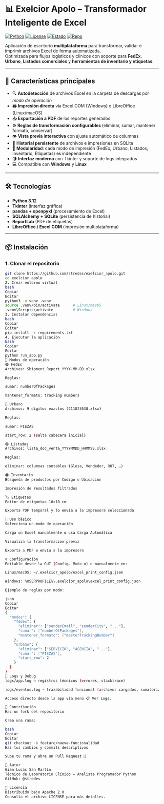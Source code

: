 # 📊 Exelcior Apolo – Transformador Inteligente de Excel

[![Python](https://img.shields.io/badge/python-3.12-blue.svg)](https://www.python.org/downloads/)
[![License](https://img.shields.io/github/license/stredes/exelcior_apolo)](LICENSE)
[![Estado](https://img.shields.io/badge/estado-en%20desarrollo-yellow.svg)]()
[![Repo](https://img.shields.io/badge/github-exelcior--apolo-000?logo=github)](https://github.com/stredes/exelcior_apolo)

Aplicación de escritorio **multiplataforma** para transformar, validar e imprimir archivos Excel de forma automatizada.  
Optimizada para flujos logísticos y clínicos con soporte para **FedEx**, **Urbano**, **Listados comerciales** y **herramientas de inventario y etiquetas**.

---

## 🚀 Características principales

- 🔍 **Autodetección** de archivos Excel en la carpeta de descargas por *modo de operación*
- 🖨️ **Impresión directa** vía Excel COM (Windows) o LibreOffice (Linux/macOS)
- 📤 **Exportación a PDF** de los reportes generados
- ⚙️ **Reglas de transformación configurables** (eliminar, sumar, mantener formato, conservar)
- 👁️ **Vista previa interactiva** con ajuste automático de columnas
- 💾 **Historial persistente** de archivos e impresiones en SQLite
- 🧩 **Modularidad**: cada modo de impresión (FedEx, Urbano, Listados, Inventario, Etiquetas) es independiente
- 🌗 **Interfaz moderna** con Tkinter y soporte de logs integrados
- 💻 Compatible con **Windows** y **Linux**

---

## 🛠️ Tecnologías

- **Python 3.12**
- **Tkinter** (interfaz gráfica)
- **pandas + openpyxl** (procesamiento de Excel)
- **SQLAlchemy + SQLite** (persistencia de historial)
- **ReportLab** (PDF de etiquetas)
- **LibreOffice / Excel COM** (impresión multiplataforma)

---

## 📦 Instalación

### 1. Clonar el repositorio
```bash
git clone https://github.com/stredes/exelcior_apolo.git
cd exelcior_apolo
2. Crear entorno virtual
bash
Copiar
Editar
python3 -m venv .venv
source .venv/bin/activate      # Linux/macOS
.venv\Scripts\activate         # Windows
3. Instalar dependencias
bash
Copiar
Editar
pip install -r requirements.txt
4. Ejecutar la aplicación
bash
Copiar
Editar
python run_app.py
📂 Modos de operación
🟣 FedEx
Archivos: Shipment_Report_YYYY-MM-DD.xlsx

Reglas:

sumar: numberOfPackages

mantener_formato: tracking numbers

🔵 Urbano
Archivos: 9 dígitos exactos (211823030.xlsx)

Reglas:

sumar: PIEZAS

start_row: 2 (salta cabecera inicial)

🟢 Listados
Archivos: lista_doc_venta_YYYYMMDD_HHMMSS.xlsx

Reglas:

eliminar: columnas contables (Glosa, Vendedor, RUT, …)

🟠 Inventario
Búsqueda de productos por Código o Ubicación

Impresión de resultados filtrados

🏷️ Etiquetas
Editor de etiquetas 10×10 cm

Exporta PDF temporal y lo envía a la impresora seleccionada

🧠 Uso básico
Selecciona un modo de operación

Carga un Excel manualmente o usa Carga Automática

Visualiza la transformación previa

Exporta a PDF o envía a la impresora

⚙️ Configuración
Editable desde la GUI (Config. Modo ⚙️) o manualmente en:

Linux/macOS: ~/.exelcior_apolo/excel_print_config.json

Windows: %USERPROFILE%\.exelcior_apolo\excel_print_config.json

Ejemplo de reglas por modo:

json
Copiar
Editar
{
  "modes": {
    "fedex": {
      "eliminar": ["senderEmail", "senderCity", "..."],
      "sumar": ["numberOfPackages"],
      "mantener_formato": ["masterTrackingNumber"]
    },
    "urbano": {
      "eliminar": ["SERVICIO", "AGENCIA", "..."],
      "sumar": ["PIEZAS"],
      "start_row": 2
    }
  }
}
🧪 Logs y Debug
logs/app.log → registros técnicos (errores, stacktrace)

logs/eventos.log → trazabilidad funcional (archivos cargados, sumatorias, impresiones)

Acceso directo desde la app vía menú 📋 Ver Logs.

🤝 Contribución
Haz un fork del repositorio

Crea una rama:

bash
Copiar
Editar
git checkout -b feature/nueva-funcionalidad
Haz tus cambios y commits descriptivos

Sube tu rama y abre un Pull Request 🚀

👤 Autor
Gian Lucas San Martín
Técnico de Laboratorio Clínico – Analista Programador Python
GitHub: @stredes

📄 Licencia
Distribuido bajo Apache 2.0.
Consulta el archivo LICENSE para más detalles.